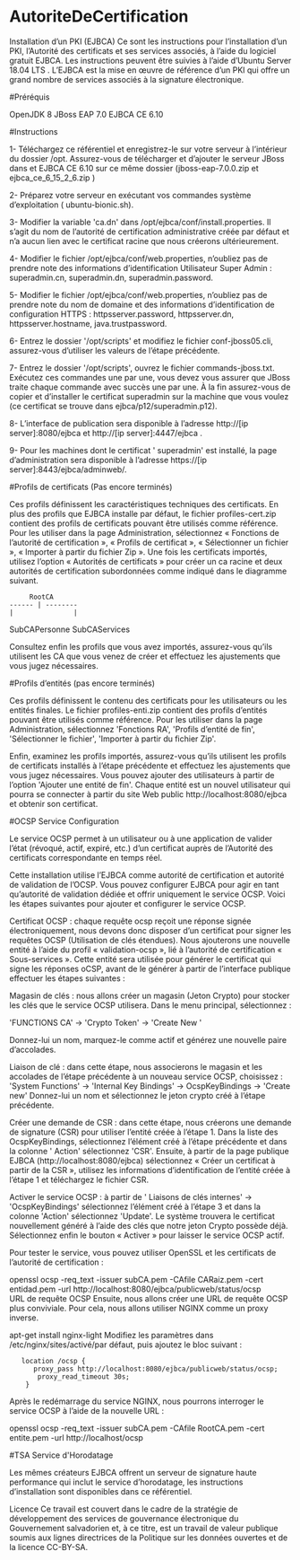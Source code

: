 # AutoriteDeCertification
Installation d’un PKI (EJBCA)
Ce sont les instructions pour l’installation d’un PKI, l’Autorité des certificats et ses services associés, à l’aide du logiciel gratuit EJBCA. Les instructions peuvent être suivies à l’aide d’Ubuntu Server 18.04 LTS . L’EJBCA est la mise en œuvre de référence d’un PKI qui offre un grand nombre de services associés à la signature électronique.

#Préréquis

OpenJDK 8
JBoss EAP 7.0
EJBCA CE 6.10

#Instructions

1- Téléchargez ce référentiel et enregistrez-le sur votre serveur à l’intérieur du dossier /opt. Assurez-vous de télécharger et d’ajouter le serveur JBoss dans et EJBCA CE 6.10 sur ce même dossier (jboss-eap-7.0.0.zip et ejbca_ce_6_15_2_6.zip )

2- Préparez votre serveur en exécutant vos commandes système d’exploitation ( ubuntu-bionic.sh).

3- Modifier la variable 'ca.dn' dans /opt/ejbca/conf/install.properties. Il s’agit du nom de l’autorité de certification administrative créée par défaut et n’a aucun lien avec le certificat racine que nous créerons ultérieurement.

4- Modifier le fichier /opt/ejbca/conf/web.properties, n’oubliez pas de prendre note des informations d’identification Utilisateur Super Admin : superadmin.cn, superadmin.dn, superadmin.password.

5- Modifier le fichier /opt/ejbca/conf/web.properties, n’oubliez pas de prendre note du nom de domaine et des informations d’identification de configuration HTTPS : httpsserver.password, httpsserver.dn, httpsserver.hostname, java.trustpassword.

6- Entrez le dossier '/opt/scripts' et modifiez le fichier conf-jboss05.cli, assurez-vous d’utiliser les valeurs de l’étape précédente.

7- Entrez le dossier '/opt/scripts', ouvrez le fichier commands-jboss.txt. Exécutez ces commandes une par une, vous devez vous assurer que JBoss traite chaque commande avec succès une par une. À la fin assurez-vous de copier et d’installer le certificat superadmin sur la machine que vous voulez (ce certificat se trouve dans ejbca/p12/superadmin.p12).

8- L’interface de publication sera disponible à l’adresse http://[ip server]:8080/ejbca et http://[ip server]:4447/ejbca  .

9- Pour les machines dont le certificat ' superadmin' est installé, la page d’administration sera disponible à l’adresse https://[ip server]:8443/ejbca/adminweb/.

#Profils de certificats (Pas encore terminés)

Ces profils définissent les caractéristiques techniques des certificats. En plus des profils que EJBCA installe par défaut, le fichier profiles-cert.zip contient des profils de certificats pouvant être utilisés comme référence. Pour les utiliser dans la page Administration, sélectionnez « Fonctions de l’autorité de certification », « Profils de certificat », « Sélectionner un fichier », « Importer à partir du fichier Zip ». Une fois les certificats importés, utilisez l’option « Autorités de certificats » pour créer un ca racine et deux autorités de certification subordonnées comme indiqué dans le diagramme suivant.

         RootCA
    ------ | --------
    |               |

SubCAPersonne     SubCAServices

Consultez enfin les profils que vous avez importés, assurez-vous qu’ils utilisent les CA que vous venez de créer et effectuez les ajustements que vous jugez nécessaires.

#Profils d’entités (pas encore terminés)

Ces profils définissent le contenu des certificats pour les utilisateurs ou les entités finales. Le fichier profiles-enti.zip contient des profils d’entités pouvant être utilisés comme référence. Pour les utiliser dans la page Administration, sélectionnez 'Fonctions RA', 'Profils d’entité de fin', 'Sélectionner le fichier', 'Importer à partir du fichier Zip'.

Enfin, examinez les profils importés, assurez-vous qu’ils utilisent les profils de certificats installés à l’étape précédente et effectuez les ajustements que vous jugez nécessaires. Vous pouvez ajouter des utilisateurs à partir de l’option 'Ajouter une entité de fin'. Chaque entité est un nouvel utilisateur qui pourra se connecter à partir du site Web public http://localhost:8080/ejbca et obtenir son certificat.

#OCSP Service Configuration

Le service OCSP permet à un utilisateur ou à une application de valider l’état (révoqué, actif, expiré, etc.) d’un certificat auprès de l’Autorité des certificats correspondante en temps réel.

Cette installation utilise l’EJBCA comme autorité de certification et autorité de validation de l’OCSP. Vous pouvez configurer EJBCA pour agir en tant qu’autorité de validation dédiée et offrir uniquement le service OCSP. Voici les étapes suivantes pour ajouter et configurer le service OCSP.

Certificat OCSP : chaque requête ocsp reçoit une réponse signée électroniquement, nous devons donc disposer d’un certificat pour signer les requêtes OCSP (Utilisation de clés étendues). Nous ajouterons une nouvelle entité à l’aide du profil « validation-ocsp », lié à l’autorité de certification « Sous-services ». Cette entité sera utilisée pour générer le certificat qui signe les réponses oCSP, avant de le générer à partir de l’interface publique effectuer les étapes suivantes :

Magasin de clés : nous allons créer un magasin (Jeton Crypto) pour stocker les clés que le service OCSP utilisera. Dans le menu principal, sélectionnez :

'FUNCTIONS CA' -> 'Crypto Token' -> 'Create New '

Donnez-lui un nom, marquez-le comme actif et générez une nouvelle paire d’accolades.

Liaison de clé : dans cette étape, nous associerons le magasin et les accolades de l’étape précédente à un nouveau service OCSP, choisissez : 'System Functions' -> 'Internal Key Bindings' -> OcspKeyBindings -> 'Create new'
Donnez-lui un nom et sélectionnez le jeton crypto créé à l’étape précédente.

Créer une demande de CSR : dans cette étape, nous créerons une demande de signature (CSR) pour utiliser l’entité créée à l’étape 1. Dans la liste des OcspKeyBindings, sélectionnez l’élément créé à l’étape précédente et dans la colonne ' Action' sélectionnez 'CSR'. Ensuite, à partir de la page publique EJBCA (http://localhost:8080/ejbca) sélectionnez « Créer un certificat à partir de la CSR », utilisez les informations d’identification de l’entité créée à l’étape 1 et téléchargez le fichier CSR.

Activer le service OCSP : à partir de ' Liaisons de clés internes' -> 'OcspKeyBindings' sélectionnez l’élément créé à l’étape 3 et dans la colonne 'Action' sélectionnez 'Update'. Le système trouvera le certificat nouvellement généré à l’aide des clés que notre jeton Crypto possède déjà. Sélectionnez enfin le bouton « Activer » pour laisser le service OCSP actif.

Pour tester le service, vous pouvez utiliser OpenSSL et les certificats de l’autorité de certification :

openssl ocsp -req_text -issuer subCA.pem -CAfile CARaiz.pem -cert entidad.pem  -url http://localhost:8080/ejbca/publicweb/status/ocsp  
URL de requête OCSP
Ensuite, nous allons créer une URL de requête OCSP plus conviviale. Pour cela, nous allons utiliser NGINX comme un proxy inverse.

apt-get install nginx-light
Modifiez les paramètres dans /etc/nginx/sites/activé/par défaut, puis ajoutez le bloc suivant :

       location /ocsp {
          proxy_pass http://localhost:8080/ejbca/publicweb/status/ocsp;
           proxy_read_timeout 30s;
        }
Après le redémarrage du service NGINX, nous pourrons interroger le service OCSP à l’aide de la nouvelle URL :

openssl ocsp -req_text -issuer subCA.pem -CAfile RootCA.pem -cert entite.pem  -url http://localhost/ocsp  

#TSA Service d'Horodatage

Les mêmes créateurs EJBCA offrent un serveur de signature haute performance qui inclut le service d’horodatage, les instructions d’installation sont disponibles dans ce référentiel.

Licence
Ce travail est couvert dans le cadre de la stratégie de développement des services de gouvernance électronique du Gouvernement salvadorien et, à ce titre, est un travail de valeur publique soumis aux lignes directrices de la Politique sur les données ouvertes et de la licence CC-BY-SA.
